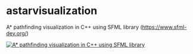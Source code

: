 # astarvisualization
A* pathfinding visualization in C++ using SFML library (https://www.sfml-dev.org/)

[![A* pathfinding visualization in C++ using SFML library](https://imgur.com/a/TqXQEmF)](https://youtu.be/4vRXLL5drFg "A* pathfinding visualization in C++ using SFML library - Click to Watch!")


